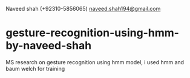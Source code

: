 Naveed shah (+92310-5856065) naveed.shah194@gmail.com
# gesture-recognition-using-hmm-by-naveed-shah
MS research on gesture recognition using hmm model, i used hmm and baum welch for training
